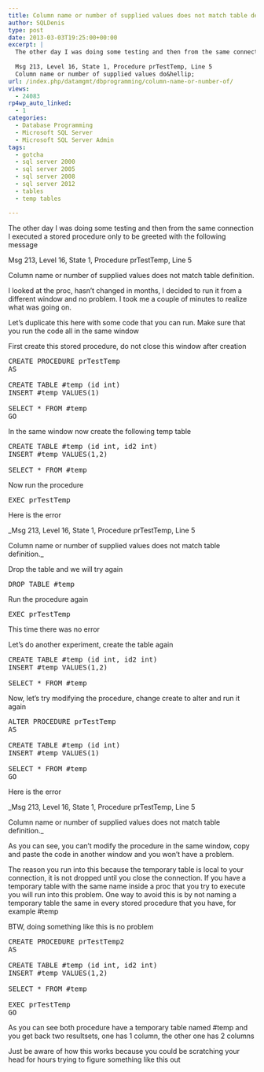 ```yaml
---
title: Column name or number of supplied values does not match table definition when dealing with temp tables
author: SQLDenis
type: post
date: 2013-03-03T19:25:00+00:00
excerpt: |
  The other day I was doing some testing and then from the same connection I executed a stored procedure only to be greeted with the following message
  
  Msg 213, Level 16, State 1, Procedure prTestTemp, Line 5
  Column name or number of supplied values do&hellip;
url: /index.php/datamgmt/dbprogramming/column-name-or-number-of/
views:
  - 24083
rp4wp_auto_linked:
  - 1
categories:
  - Database Programming
  - Microsoft SQL Server
  - Microsoft SQL Server Admin
tags:
  - gotcha
  - sql server 2000
  - sql server 2005
  - sql server 2008
  - sql server 2012
  - tables
  - temp tables

---
```

The other day I was doing some testing and then from the same connection I executed a stored procedure only to be greeted with the following message

Msg 213, Level 16, State 1, Procedure prTestTemp, Line 5
  
Column name or number of supplied values does not match table definition.

I looked at the proc, hasn&#8217;t changed in months, I decided to run it from a different window and no problem. I took me a couple of minutes to realize what was going on.

Let&#8217;s duplicate this here with some code that you can run. Make sure that you run the code all in the same window

First create this stored procedure, do not close this window after creation

<pre>CREATE PROCEDURE prTestTemp
AS

CREATE TABLE #temp (id int)
INSERT #temp VALUES(1)

SELECT * FROM #temp
GO</pre>

In the same window now create the following temp table

<pre>CREATE TABLE #temp (id int, id2 int)
INSERT #temp VALUES(1,2)

SELECT * FROM #temp</pre>

Now run the procedure

<pre>EXEC prTestTemp</pre>

Here is the error
  
_Msg 213, Level 16, State 1, Procedure prTestTemp, Line 5
  
Column name or number of supplied values does not match table definition._

Drop the table and we will try again

<pre>DROP TABLE #temp</pre>

Run the procedure again

<pre>EXEC prTestTemp</pre>

This time there was no error

Let&#8217;s do another experiment, create the table again

<pre>CREATE TABLE #temp (id int, id2 int)
INSERT #temp VALUES(1,2)

SELECT * FROM #temp</pre>

Now, let&#8217;s try modifying the procedure, change create to alter and run it again

<pre>ALTER PROCEDURE prTestTemp
AS

CREATE TABLE #temp (id int)
INSERT #temp VALUES(1)

SELECT * FROM #temp
GO</pre>

Here is the error
  
_Msg 213, Level 16, State 1, Procedure prTestTemp, Line 5
  
Column name or number of supplied values does not match table definition._

As you can see, you can&#8217;t modify the procedure in the same window, copy and paste the code in another window and you won&#8217;t have a problem.

The reason you run into this because the temporary table is local to your connection, it is not dropped until you close the connection. If you have a temporary table with the same name inside a proc that you try to execute you will run into this problem. One way to avoid this is by not naming a temporary table the same in every stored procedure that you have, for example #temp

BTW, doing something like this is no problem

<pre>CREATE PROCEDURE prTestTemp2
AS
 
CREATE TABLE #temp (id int, id2 int)
INSERT #temp VALUES(1,2)
 
SELECT * FROM #temp

EXEC prTestTemp
GO</pre>

As you can see both procedure have a temporary table named #temp and you get back two resultsets, one has 1 column, the other one has 2 columns

Just be aware of how this works because you could be scratching your head for hours trying to figure something like this out